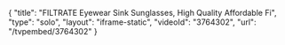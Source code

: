 {
    "title": "FILTRATE Eyewear Sink Sunglasses, High Quality Affordable Fi",
    "type": "solo",
    "layout": "iframe-static",
    "videoId": "3764302",
    "url": "\/tvpembed\/3764302"
}